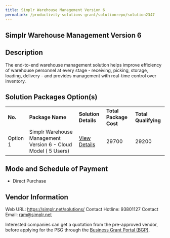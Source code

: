 ```yaml
---
title: Simplr Warehouse Management Version 6
permalink: /productivity-solutions-grant/solutionrepo/solution2347
---
```


## Simplr Warehouse Management Version 6

## Description

The end-to-end warehouse management solution helps improve efficiency of warehouse personnel at every stage - receiving, picking, storage, loading, delivery - and provides management with real-time control over inventory.

## Solution Packages Option(s)

<table>
<tr>
<td><b>No.</b></td>
<td><b>Package Name</b></td>
<td><b>Solution Details</b></td>
<td><b>Total Package Cost</b></td>
<td><b>Total Qualifying</b></td>
</tr>
<tr>
<td>Option 1</td>
<td>Simplr Warehouse Management Version 6 - Cloud Model ( 5 Users)</td>
<td><a href='https://www.gobusiness.gov.sg/images/psg/SIMPLR_20200732_Desensitised_Annex_3_Part_2.pdf'>View Details</a></td>
<td>29700</td>
<td>29200</td>
</tr>
</table>

## Mode and Schedule of Payment

 - Direct Purchase

## Vendor Information

 Web URL: https://simplr.net/solutions/ 
Contact Hotline: 93801127 
Contact Email: ram@simplr.net 


Interested companies can get a quotation from the pre-approved vendor, before applying for the PSG through the <a href='https://www.businessgrants.gov.sg/'>Business Grant Portal (BGP)</a>.
<script src="/jquery/resize-tables.js"></script>
